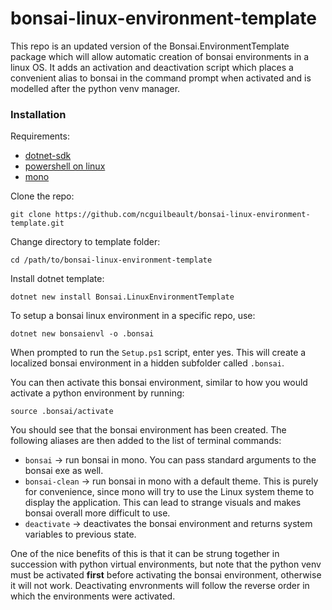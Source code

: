 # bonsai-linux-environment-template

This repo is an updated version of the Bonsai.EnvironmentTemplate package which will allow automatic creation of bonsai environments in a linux OS. It adds an activation and deactivation script which places a convenient alias to bonsai in the command prompt when activated and is modelled after the python venv manager.

### Installation

Requirements:

- [dotnet-sdk](https://dotnet.microsoft.com/en-us/download)
- [powershell on linux](https://learn.microsoft.com/en-us/powershell/scripting/install/installing-powershell-on-linux?view=powershell-7.4)
- [mono](https://www.mono-project.com/docs/getting-started/install/linux/)

Clone the repo:

`git clone https://github.com/ncguilbeault/bonsai-linux-environment-template.git`

Change directory to template folder:

`cd /path/to/bonsai-linux-environment-template`

Install dotnet template:

`dotnet new install Bonsai.LinuxEnvironmentTemplate`

To setup a bonsai linux environment in a specific repo, use:

`dotnet new bonsaienvl -o .bonsai`

When prompted to run the `Setup.ps1` script, enter yes. This will create a localized bonsai environment in a hidden subfolder called `.bonsai`.

You can then activate this bonsai environment, similar to how you would activate a python environment by running:

`source .bonsai/activate`

You should see that the bonsai environment has been created. The following aliases are then added to the list of terminal commands:

- `bonsai` -> run bonsai in mono. You can pass standard arguments to the bonsai exe as well.
- `bonsai-clean` -> run bonsai in mono with a default theme. This is purely for convenience, since mono will try to use the Linux system theme to display the application. This can lead to strange visuals and makes bonsai overall more difficult to use.
- `deactivate` -> deactivates the bonsai environment and returns system variables to previous state.

One of the nice benefits of this is that it can be strung together in succession with python virtual environments, but note that the python venv must be activated **first** before activating the bonsai environment, otherwise it will not work. Deactivating envronments will follow the reverse order in which the environments were activated.
